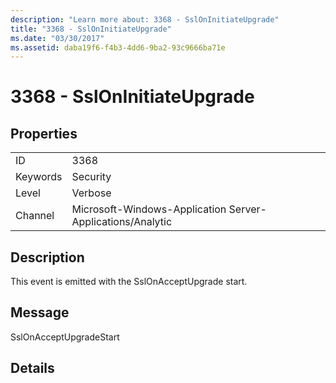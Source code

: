 ```yaml
---
description: "Learn more about: 3368 - SslOnInitiateUpgrade"
title: "3368 - SslOnInitiateUpgrade"
ms.date: "03/30/2017"
ms.assetid: daba19f6-f4b3-4dd6-9ba2-93c9666ba71e
---
```

# 3368 - SslOnInitiateUpgrade

## Properties  
  
|||  
|-|-|  
|ID|3368|  
|Keywords|Security|  
|Level|Verbose|  
|Channel|Microsoft-Windows-Application Server-Applications/Analytic|  
  
## Description  

 This event is emitted with the SslOnAcceptUpgrade start.  
  
## Message  

 SslOnAcceptUpgradeStart  
  
## Details
